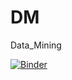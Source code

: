 # DM
Data_Mining

[![Binder](https://mybinder.org/badge_logo.svg)](https://mybinder.org/v2/gh/YazidiNourhene/DM/HEAD?labpath=Nourhene_YAZIDI_3DNI1_TP1.ipynb)
